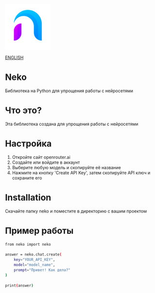 
<img src="NekoLogo.png" width="150" height="150">

<a href="README.md">ENGLISH</a>
# Neko
Библиотека на Python для упрощения работы с нейросетями

# Что это?

Эта библиотека создана для упрощения работы с нейросетями

# Настройка

1. Откройте сайт openrouter.ai
2. Создайте или войдите в аккаунт
3. Выберите любую модель и скопируйте её название
4. Нажмите на кнопку 'Create API Key', затем скопируйте API ключ и сохраните его

# Installation

Скачайте папку neko и поместите в директорию с вашим проектом

# Пример работы

```bash
from neko import neko

answer = neko.chat.create(
    key="YOUR_API_KEY",
    model="model_name",
    prompt="Привет! Как дела?"
)

print(answer)
```
